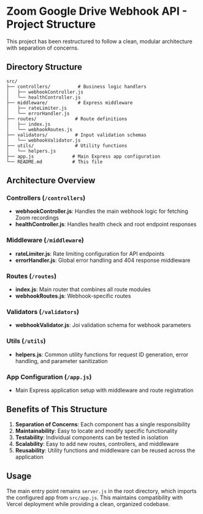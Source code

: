 # Zoom Google Drive Webhook API - Project Structure

This project has been restructured to follow a clean, modular architecture with separation of concerns.

## Directory Structure

```
src/
├── controllers/          # Business logic handlers
│   ├── webhookController.js
│   └── healthController.js
├── middleware/           # Express middleware
│   ├── rateLimiter.js
│   └── errorHandler.js
├── routes/              # Route definitions
│   ├── index.js
│   └── webhookRoutes.js
├── validators/          # Input validation schemas
│   └── webhookValidator.js
├── utils/               # Utility functions
│   └── helpers.js
├── app.js              # Main Express app configuration
└── README.md           # This file
```

## Architecture Overview

### Controllers (`/controllers`)

- **webhookController.js**: Handles the main webhook logic for fetching Zoom recordings
- **healthController.js**: Handles health check and root endpoint responses

### Middleware (`/middleware`)

- **rateLimiter.js**: Rate limiting configuration for API endpoints
- **errorHandler.js**: Global error handling and 404 response middleware

### Routes (`/routes`)

- **index.js**: Main router that combines all route modules
- **webhookRoutes.js**: Webhook-specific routes

### Validators (`/validators`)

- **webhookValidator.js**: Joi validation schema for webhook parameters

### Utils (`/utils`)

- **helpers.js**: Common utility functions for request ID generation, error handling, and parameter sanitization

### App Configuration (`/app.js`)

- Main Express application setup with middleware and route registration

## Benefits of This Structure

1. **Separation of Concerns**: Each component has a single responsibility
2. **Maintainability**: Easy to locate and modify specific functionality
3. **Testability**: Individual components can be tested in isolation
4. **Scalability**: Easy to add new routes, controllers, and middleware
5. **Reusability**: Utility functions and middleware can be reused across the application

## Usage

The main entry point remains `server.js` in the root directory, which imports the configured app from `src/app.js`. This maintains compatibility with Vercel deployment while providing a clean, organized codebase.
